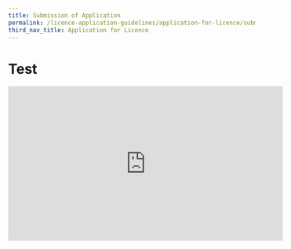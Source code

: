 ```yaml
---
title: Submission of Application
permalink: /licence-application-guidelines/application-for-licence/submission-of-application
third_nav_title: Application for Licence
---
```

# Test
<iframe width="560" height="315" src="https://www.youtube.com/embed/o4hb84A9h28" frameborder="0" allow="accelerometer; autoplay; encrypted-media; gyroscope; picture-in-picture" allowfullscreen></iframe>

